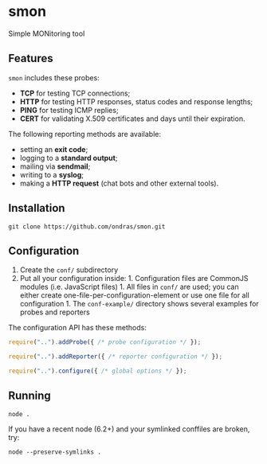 # smon

Simple MONitoring tool

## Features

`smon` includes these probes:
   - **TCP** for testing TCP connections;
   - **HTTP** for testing HTTP responses, status codes and response lengths;
   - **PING** for testing ICMP replies;
   - **CERT** for validating X.509 certificates and days until their expiration.

The following reporting methods are available:
   - setting an **exit code**;
   - logging to a **standard output**;
   - mailing via **sendmail**;
   - writing to a **syslog**;
   - making a **HTTP request** (chat bots and other external tools).

## Installation

```
git clone https://github.com/ondras/smon.git
```

## Configuration

  1. Create the `conf/` subdirectory
  1. Put all your configuration inside:
    1. Configuration files are CommonJS modules (i.e. JavaScript files)
    1. All files in `conf/` are used; you can either create one-file-per-configuration-element or use one file for all configuration
    1. The `conf-example/` directory shows several examples for probes and reporters

The configuration API has these methods:

```js
require("..").addProbe({ /* probe configuration */ });

require("..").addReporter({ /* reporter configuration */ });

require("..").configure({ /* global options */ });
```


## Running

```
node .
```

If you have a recent node (6.2+) and your symlinked conffiles are broken, try:

```
node --preserve-symlinks .
```
